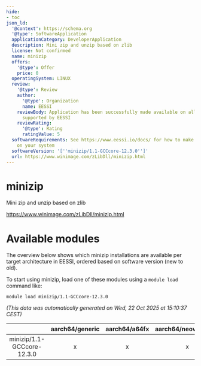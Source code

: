 ```yaml
---
hide:
- toc
json_ld:
  '@context': https://schema.org
  '@type': SoftwareApplication
  applicationCategory: DeveloperApplication
  description: Mini zip and unzip based on zlib
  license: Not confirmed
  name: minizip
  offers:
    '@type': Offer
    price: 0
  operatingSystem: LINUX
  review:
    '@type': Review
    author:
      '@type': Organization
      name: EESSI
    reviewBody: Application has been successfully made available on all architectures
      supported by EESSI
    reviewRating:
      '@type': Rating
      ratingValue: 5
  softwareRequirements: See https://www.eessi.io/docs/ for how to make EESSI available
    on your system
  softwareVersion: '[''minizip/1.1-GCCcore-12.3.0'']'
  url: https://www.winimage.com/zLibDll/minizip.html
---
```


minizip
=======


Mini zip and unzip based on zlib

https://www.winimage.com/zLibDll/minizip.html
# Available modules


The overview below shows which minizip installations are available per target architecture in EESSI, ordered based on software version (new to old).

To start using minizip, load one of these modules using a `module load` command like:

```shell
module load minizip/1.1-GCCcore-12.3.0
```

*(This data was automatically generated on Wed, 22 Oct 2025 at 15:10:37 CEST)*

| |aarch64/generic|aarch64/a64fx|aarch64/neoverse_n1|aarch64/neoverse_v1|aarch64/nvidia/grace|x86_64/generic|x86_64/amd/zen2|x86_64/amd/zen3|x86_64/amd/zen4|x86_64/intel/cascadelake|x86_64/intel/haswell|x86_64/intel/icelake|x86_64/intel/sapphirerapids|x86_64/intel/skylake_avx512|
| :---: | :---: | :---: | :---: | :---: | :---: | :---: | :---: | :---: | :---: | :---: | :---: | :---: | :---: | :---: |
|minizip/1.1-GCCcore-12.3.0|x|x|x|x|x|x|x|x|x|x|x|x|x|x|
